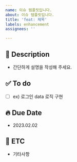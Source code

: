 ```yaml
---
name: 이슈 템플릿입니다.
about: 이슈 템플릿입니다.
title: 'feat: 제목'
labels: enhancement
assignees: ''

---
```


## :memo: Description
- 간단하게 설명을 작성해 주세요.

## :white_check_mark: To do
- [ ] ex) 로그인 data 로직 구현

## :fire: Due Date
- 2023.02.02

## :monocle_face: ETC
- 기타사항
